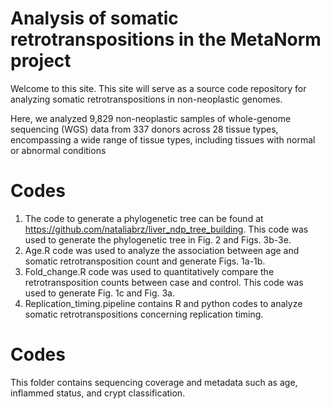 # Analysis of somatic retrotranspositions in the MetaNorm project

Welcome to this site. This site will serve as a source code repository for analyzing somatic retrotranspositions in non-neoplastic genomes.

Here, we analyzed 9,829 non-neoplastic samples of whole-genome sequencing (WGS) data from 337 donors across 28 tissue types, encompassing a wide range of tissue types, including tissues with normal or abnormal conditions

# Codes


1. The code to generate a phylogenetic tree can be found at https://github.com/nataliabrz/liver_ndp_tree_building. This code was used to generate the phylogenetic tree in Fig. 2 and Figs. 3b-3e.
2. Age.R code was used to analyze the association between age and somatic retrotransposition count and generate Figs. 1a-1b.
3. Fold_change.R code was used to quantitatively compare the retrotransposition counts between case and control. This code was used to generate Fig. 1c and Fig. 3a.
4. Replication_timing.pipeline contains R and python codes to analyze somatic retrotranspositions concerning replication timing.

# Codes
This folder contains sequencing coverage and metadata such as age, inflammed status, and crypt classification.
